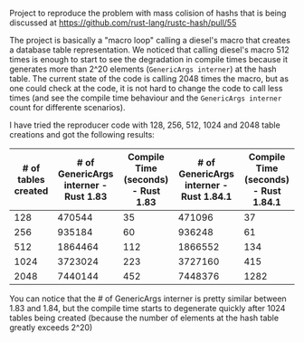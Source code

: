 Project to reproduce the problem with mass colision of hashs that is being discussed at https://github.com/rust-lang/rustc-hash/pull/55

The project is basically a "macro loop" calling a diesel's macro that creates a database table representation. We noticed that calling diesel's macro 512 times is enough to start to see the degradation in compile times because it generates more than 2^20 elements (`GenericArgs interner`) at the hash table.
The current state of the code is calling 2048 times the macro, but as one could check at the code, it is not hard to change the code to call less times (and see the compile time behaviour and the `GenericArgs interner` count for differente scenarios).

I have tried the reproducer code with 128, 256, 512, 1024 and 2048 table creations and got the following results:

| # of tables created | # of GenericArgs interner - Rust 1.83 | Compile Time (seconds) - Rust 1.83 | # of GenericArgs interner - Rust 1.84.1 | Compile Time (seconds) - Rust 1.84.1 |
| ------ | ---------- | ----- | ---------- | ------- |
| 128    | 470544     | 35    | 471096     | 37      |
| 256    | 935184     | 60    | 936248     | 61      |
| 512    | 1864464    | 112   | 1866552    | 134     |
| 1024   | 3723024    | 223   | 3727160    | 415     |
| 2048   | 7440144    | 452   | 7448376    | 1282    |

You can notice that the # of GenericArgs interner is pretty similar between 1.83 and 1.84, but the compile time starts to degenerate quickly after 1024 tables being created (because the number of elements at the hash table greatly exceeds 2^20)
